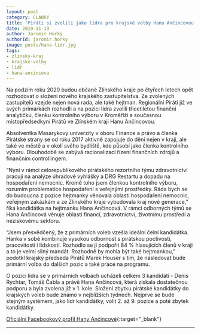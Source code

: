 ```yaml
---
layout: post
category: CLANKY
title: 'Piráti si zvolili jako lídra pro krajské volby Hanu Ančincovou'
date: 2019-11-13
author: Jaromír Horký
authorId: jaromir.horky
image: posts/hana-lidr.jpg  
tags: 
- zlinsky-kraj 
- krajske-volby 
- lidr 
- hana-ancincova
---
```

Na podzim roku 2020 budou občané Zlínského kraje po čtyřech letech opět rozhodovat o složení nového krajského zastupitelstva. Ze zvolených zastupitelů vzejde nejen nová rada, ale také hejtman. Regionální Piráti již ve svých primárkách rozhodli a na pozici lídra zvolili třicetiletou finanční analytičku, členku kontrolního výboru v Kroměříži a současnou místopředsedkyni Pirátů ve Zlínském kraji Hanu Ančincovou.

Absolventka Masarykovy univerzity v oboru Finance a právo a členka Pirátské strany se od roku 2017 aktivně zapojuje do dění nejen v kraji, ale také ve městě a v okolí svého bydliště, kde působí jako členka kontrolního výboru. Dlouhodobě se zabývá racionalizací řízení finančních zdrojů a finančním controllingem.

“Nyní v rámci celorepublikového pirátského rezortního týmu zdravotnictví pracuji na analýze úhradové vyhlášky a DRG Restartu a dopadu na hospodaření nemocnic. Kromě toho jsem členkou kontrolního výboru, rozumím problematice hospodaření s veřejnými prostředky. Ráda bych se do budoucna z pozice hejtmanky věnovala oblasti hospodaření nemocnic, veřejným zakázkám a ze Zlínského kraje vybudovala kraj nové generace,” říká kandidátka na hejtmanku Hana Ančincová. V rámci odborných týmů se Hana Ančincová věnuje oblasti financí, zdravotnictví, životnímu prostředí a neziskovému sektoru.

“Jsem přesvědčený, že z primárních voleb vzešla ideální čelní kandidátka. Hanka v sobě kombinuje vysokou odbornost s pirátskou poctivostí, pracovitostí i lidskostí. Rozhodlo se ji podpořit 84 % hlasujících členů v kraji a to je velmi silný mandát. Rozhodně by mohla být také hejtmankou,” podotkl krajský předseda Pirátů Marek Houser s tím, že následovat bude primární volba do dalších pozic a také práce na programu.

O pozici lídra se v primárních volbách ucházeli celkem 3 kandidáti - Denis Rychtar, Tomáš Čabla a právě Hana Ančincová, která získala dostatečnou podporu a byla zvolena již v 1. kole. Složení zbytku pirátské kandidátky do krajských voleb bude známo v nejbližších týdnech. Nejprve se bude stejným systémem, jako lídr kandidátky, volit 2. až 9. pozice a poté zbytek kandidátky.

[Oficiální Facebookový profil Hany Ančincové](https://www.facebook.com/Hana-Ancincova-100761461345420/){:target="_blank"}

---
